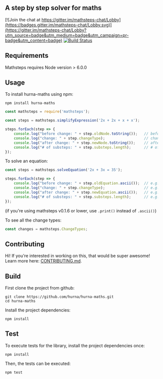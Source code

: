 ## A step by step solver for maths

[![Join the chat at https://gitter.im/mathsteps-chat/Lobby](https://badges.gitter.im/mathsteps-chat/Lobby.svg)](https://gitter.im/mathsteps-chat/Lobby?utm_source=badge&utm_medium=badge&utm_campaign=pr-badge&utm_content=badge)
[![Build Status](https://travis-ci.org/socraticorg/mathsteps.svg?branch=master)](https://travis-ci.org/socraticorg/mathsteps)


## Requirements

Mathsteps requires Node version > 6.0.0

## Usage

To install hurna-maths using npm:

    npm install hurna-maths

```js
const mathsteps = require('mathsteps');

const steps = mathsteps.simplifyExpression('2x + 2x + x + x');

steps.forEach(step => {
	console.log("before change: " + step.oldNode.toString());   // before change: 2 x + 2 x + x + x
	console.log("change: " + step.changeType);                  // change: ADD_POLYNOMIAL_TERMS
	console.log("after change: " + step.newNode.toString());    // after change: 6 x
	console.log("# of substeps: " + step.substeps.length);      // # of substeps: 3
});
```

To solve an equation:
```js
const steps = mathsteps.solveEquation('2x + 3x = 35');

steps.forEach(step => {
    console.log("before change: " + step.oldEquation.ascii());  // e.g. before change: 2x + 3x = 35
    console.log("change: " + step.changeType);                  // e.g. change: SIMPLIFY_LEFT_SIDE
    console.log("after change: " + step.newEquation.ascii());   // e.g. after change: 5x = 35
    console.log("# of substeps: " + step.substeps.length);      // e.g. # of substeps: 2
});
```

(if you're using mathsteps v0.1.6 or lower, use `.print()` instead of `.ascii()`)

To see all the change types:
```js
const changes = mathsteps.ChangeTypes;
```



## Contributing

Hi! If you're interested in working on this, that would be super awesome!
Learn more here: [CONTRIBUTING.md](CONTRIBUTING.md).

## Build

First clone the project from github:

    git clone https://github.com/hurna/hurna-maths.git
    cd hurna-maths

Install the project dependencies:

    npm install

## Test

To execute tests for the library, install the project dependencies once:

    npm install

Then, the tests can be executed:

    npm test
